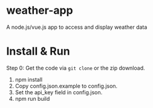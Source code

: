 # weather-app
A node.js/vue.js app to access and display weather data

# Install & Run

Step 0: Get the code via `git clone` or the zip download.

1. npm install
2. Copy config.json.example to config.json.
3. Set the api_key field in config.json.
4. npm run build
